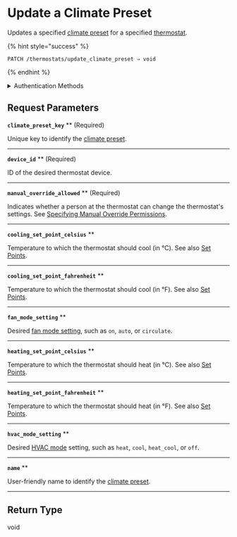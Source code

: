 # Update a Climate Preset

Updates a specified [climate preset](../../capability-guides/thermostats/creating-and-managing-climate-presets/README.md) for a specified [thermostat](https://docs.seam.co/latest/capability-guides/thermostats).

{% hint style="success" %}
```
PATCH /thermostats/update_climate_preset ⇒ void
```
{% endhint %}

<details>

<summary>Authentication Methods</summary>

- API key
- Client session token
- Personal access token
  <br>Must also include the `seam-workspace` header in the request.
</details>

## Request Parameters

**`climate_preset_key`** ** (Required)

Unique key to identify the [climate preset](../../capability-guides/thermostats/creating-and-managing-climate-presets/README.md).

---

**`device_id`** ** (Required)

ID of the desired thermostat device.

---

**`manual_override_allowed`** ** (Required)

Indicates whether a person at the thermostat can change the thermostat's settings. See [Specifying Manual Override Permissions](../../capability-guides/thermostats/creating-and-managing-thermostat-schedules.md#specifying-manual-override-permissions).

---

**`cooling_set_point_celsius`** **

Temperature to which the thermostat should cool (in °C). See also [Set Points](../../capability-guides/thermostats/understanding-thermostat-concepts/set-points.md).

---

**`cooling_set_point_fahrenheit`** **

Temperature to which the thermostat should cool (in °F). See also [Set Points](../../capability-guides/thermostats/understanding-thermostat-concepts/set-points.md).

---

**`fan_mode_setting`** **

Desired [fan mode setting](https://docs.seam.co/latest/capability-guides/thermostats/configure-current-climate-settings#fan-mode-settings), such as `on`, `auto`, or `circulate`.

---

**`heating_set_point_celsius`** **

Temperature to which the thermostat should heat (in °C). See also [Set Points](../../capability-guides/thermostats/understanding-thermostat-concepts/set-points.md).

---

**`heating_set_point_fahrenheit`** **

Temperature to which the thermostat should heat (in °F). See also [Set Points](../../capability-guides/thermostats/understanding-thermostat-concepts/set-points.md).

---

**`hvac_mode_setting`** **

Desired [HVAC mode](../../capability-guides/thermostats/understanding-thermostat-concepts/hvac-mode.md) setting, such as `heat`, `cool`, `heat_cool`, or `off`.

---

**`name`** **

User-friendly name to identify the [climate preset](../../capability-guides/thermostats/creating-and-managing-climate-presets/README.md).

---


## Return Type

void
